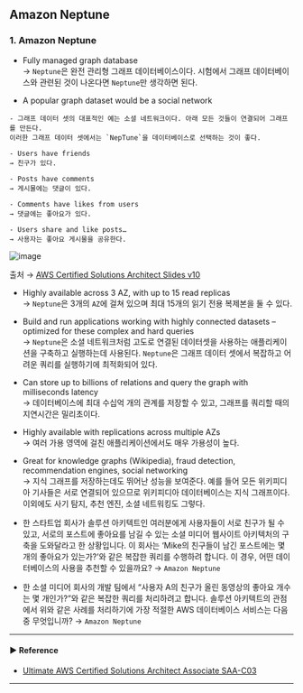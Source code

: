 ## Amazon Neptune
### 1. Amazon Neptune
- Fully managed graph database  
→ `Neptune`은 완전 관리형 그래프 데이터베이스이다. 시험에서 그래프 데이터베이스와 관련된 것이 나온다면 `Neptune`만 생각하면 된다.

- A popular graph dataset would be a social network
~~~
- 그래프 데이터 셋의 대표적인 예는 소셜 네트워크이다. 아래 모든 것들이 연결되어 그래프를 만든다. 
이러한 그래프 데이터 셋에서는 `NepTune`을 데이터베이스로 선택하는 것이 좋다.

- Users have friends 
→ 친구가 있다.

- Posts have comments 
→ 게시물에는 댓글이 있다.

- Comments have likes from users 
→ 댓글에는 좋아요가 있다.

- Users share and like posts… 
→ 사용자는 좋아요 게시물을 공유한다.
~~~

![image](https://user-images.githubusercontent.com/97398071/235919471-2f166bba-de24-4f20-9636-5028703b39bb.png)

출처 → [AWS Certified Solutions Architect Slides v10](https://courses.datacumulus.com/downloads/certified-solutions-architect-pn9/)

- Highly available across 3 AZ, with up to 15 read replicas  
→ `Neptune`은 3개의 `AZ`에 걸쳐 있으며 최대 15개의 읽기 전용 복제본을 둘 수 있다.

- Build and run applications working with highly connected datasets – optimized for these complex and hard queries  
→ `Neptune`은 소셜 네트워크처럼 고도로 연결된 데이터셋을 사용하는 애플리케이션을 구축하고 실행하는데 사용된다. `Neptune`은 그래프 데이터 셋에서 복잡하고 어려운 쿼리를 실행하기에 최적화되어 있다.

- Can store up to billions of relations and query the graph with milliseconds latency  
→ 데이터베이스에 최대 수십억 개의 관계를 저장할 수 있고, 그래프를 쿼리할 때의 지연시간은 밀리초이다.

- Highly available with replications across multiple AZs   
→ 여러 가용 영역에 걸친 애플리케이션에서도 매우 가용성이 높다.

- Great for knowledge graphs (Wikipedia), fraud detection, recommendation engines, social networking  
→ 지식 그래프를 저장하는데도 뛰어난 성능을 보여준다. 예를 들어 모든 위키피디아 기사들은 서로 연결되어 있으므로 위키피디아 데이터베이스는 지식 그래프이다. 이외에도 사기 탐지, 추천 엔진, 소셜 네트워킹도 그렇다.

- 한 스타트업 회사가 솔루션 아키텍트인 여러분에게 사용자들이 서로 친구가 될 수 있고, 서로의 포스트에 좋아요를 남길 수 있는 소셜 미디어 웹사이트 아키텍처의 구축을 도와달라고 한 상황입니다. 이 회사는 ‘Mike의 친구들이 남긴 포스트에는 몇 개의 좋아요가 있는가?’와 같은 복잡한 쿼리를 수행하려 합니다. 이 경우, 어떤 데이터베이스의 사용을 추천할 수 있을까요?
→ `Amazon Neptune`

- 한 소셜 미디어 회사의 개발 팀에서 “사용자 A의 친구가 올린 동영상의 좋아요 개수는 몇 개인가?”와 같은 복잡한 쿼리를 처리하려고 합니다. 솔루션 아키텍트의 관점에서 위와 같은 사례를 처리하기에 가장 적절한 AWS 데이터베이스 서비스는 다음 중 무엇입니까?
→ `Amazon Neptune`

---
#### ▶ Reference
- [Ultimate AWS Certified Solutions Architect Associate SAA-C03](https://www.udemy.com/course/aws-certified-solutions-architect-associate-saa-c03/)
---